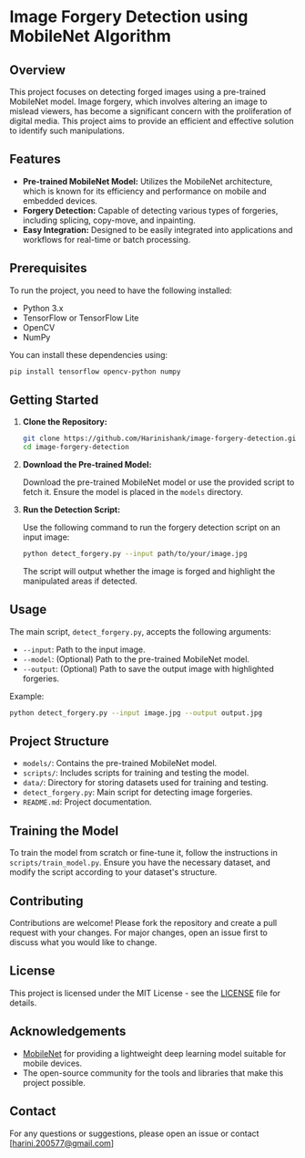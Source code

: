 # Image Forgery Detection using MobileNet Algorithm

## Overview

This project focuses on detecting forged images using a pre-trained MobileNet model. Image forgery, which involves altering an image to mislead viewers, has become a significant concern with the proliferation of digital media. This project aims to provide an efficient and effective solution to identify such manipulations.

## Features

- **Pre-trained MobileNet Model:** Utilizes the MobileNet architecture, which is known for its efficiency and performance on mobile and embedded devices.
- **Forgery Detection:** Capable of detecting various types of forgeries, including splicing, copy-move, and inpainting.
- **Easy Integration:** Designed to be easily integrated into applications and workflows for real-time or batch processing.

## Prerequisites

To run the project, you need to have the following installed:

- Python 3.x
- TensorFlow or TensorFlow Lite
- OpenCV
- NumPy

You can install these dependencies using:

```bash
pip install tensorflow opencv-python numpy
```

## Getting Started

1. **Clone the Repository:**

   ```bash
   git clone https://github.com/Harinishank/image-forgery-detection.git
   cd image-forgery-detection
   ```

2. **Download the Pre-trained Model:**

   Download the pre-trained MobileNet model or use the provided script to fetch it. Ensure the model is placed in the `models` directory.

3. **Run the Detection Script:**

   Use the following command to run the forgery detection script on an input image:

   ```bash
   python detect_forgery.py --input path/to/your/image.jpg
   ```

   The script will output whether the image is forged and highlight the manipulated areas if detected.

## Usage

The main script, `detect_forgery.py`, accepts the following arguments:

- `--input`: Path to the input image.
- `--model`: (Optional) Path to the pre-trained MobileNet model.
- `--output`: (Optional) Path to save the output image with highlighted forgeries.

Example:

```bash
python detect_forgery.py --input image.jpg --output output.jpg
```

## Project Structure

- `models/`: Contains the pre-trained MobileNet model.
- `scripts/`: Includes scripts for training and testing the model.
- `data/`: Directory for storing datasets used for training and testing.
- `detect_forgery.py`: Main script for detecting image forgeries.
- `README.md`: Project documentation.

## Training the Model

To train the model from scratch or fine-tune it, follow the instructions in `scripts/train_model.py`. Ensure you have the necessary dataset, and modify the script according to your dataset's structure.

## Contributing

Contributions are welcome! Please fork the repository and create a pull request with your changes. For major changes, open an issue first to discuss what you would like to change.

## License

This project is licensed under the MIT License - see the [LICENSE](LICENSE) file for details.

## Acknowledgements

- [MobileNet](https://arxiv.org/abs/1704.04861) for providing a lightweight deep learning model suitable for mobile devices.
- The open-source community for the tools and libraries that make this project possible.

## Contact

For any questions or suggestions, please open an issue or contact [harini.200577@gmail.com]
